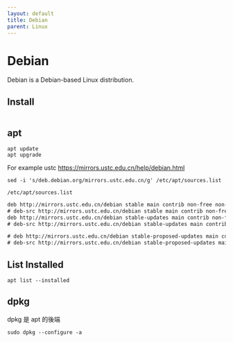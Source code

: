 ```yaml
---
layout: default
title: Debian
parent: Linux
---
```


# Debian

Debian is a Debian-based Linux distribution.

## Install

```
```

## apt

```shell
apt update
apt upgrade
```

For example ustc https://mirrors.ustc.edu.cn/help/debian.html

```shell
sed -i 's/deb.debian.org/mirrors.ustc.edu.cn/g' /etc/apt/sources.list
```

`/etc/apt/sources.list`

```patch
deb http://mirrors.ustc.edu.cn/debian stable main contrib non-free non-free-firmware
# deb-src http://mirrors.ustc.edu.cn/debian stable main contrib non-free non-free-firmware
deb http://mirrors.ustc.edu.cn/debian stable-updates main contrib non-free non-free-firmware
# deb-src http://mirrors.ustc.edu.cn/debian stable-updates main contrib non-free non-free-firmware

# deb http://mirrors.ustc.edu.cn/debian stable-proposed-updates main contrib non-free non-free-firmware
# deb-src http://mirrors.ustc.edu.cn/debian stable-proposed-updates main contrib non-free non-free-firmware
```

## List Installed

```shell
apt list --installed
```

## dpkg

dpkg 是 apt 的後端

```shell
sudo dpkg --configure -a
```